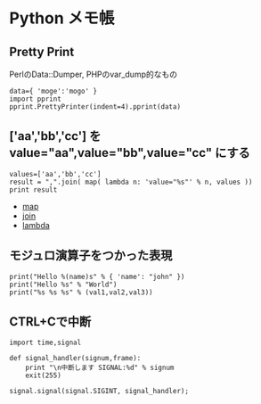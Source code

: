 # Python メモ帳

## Pretty Print
PerlのData::Dumper, PHPのvar_dump的なもの

	data={ 'moge':'mogo' }
	import pprint
	pprint.PrettyPrinter(indent=4).pprint(data)

## ['aa','bb','cc'] を value="aa",value="bb",value="cc" にする

	values=['aa','bb','cc']
	result = ",".join( map( lambda n: 'value="%s"' % n, values ))
	print result

* [map](http://docs.python.jp/3/library/functions.html#map)
* [join](http://docs.python.jp/3/library/stdtypes.html#str.join)
* [lambda](http://docs.python.jp/3/reference/expressions.html#lambda)

## モジュロ演算子をつかった表現

    print("Hello %(name)s" % { 'name': "john" })
    print("Hello %s" % "World")
    print("%s %s %s" % (val1,val2,val3))

## CTRL+Cで中断

	import time,signal
	
	def signal_handler(signum,frame):
		print "\n中断します SIGNAL:%d" % signum
		exit(255)
	
	signal.signal(signal.SIGINT, signal_handler);


